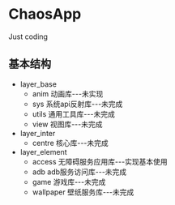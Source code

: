 # ChaosApp
Just coding


## 基本结构 
* layer_base
  * anim 动画库---未实现
  * sys 系统api反射库---未完成
  * utils 通用工具库---未完成
  * view 视图库---未完成
* layer_inter
  * centre 核心库---未完成
* layer_element
  * access 无障碍服务应用库---实现基本使用
  * adb adb服务访问库---未完成
  * game 游戏库---未完成
  * wallpaper 壁纸服务库---未完成
